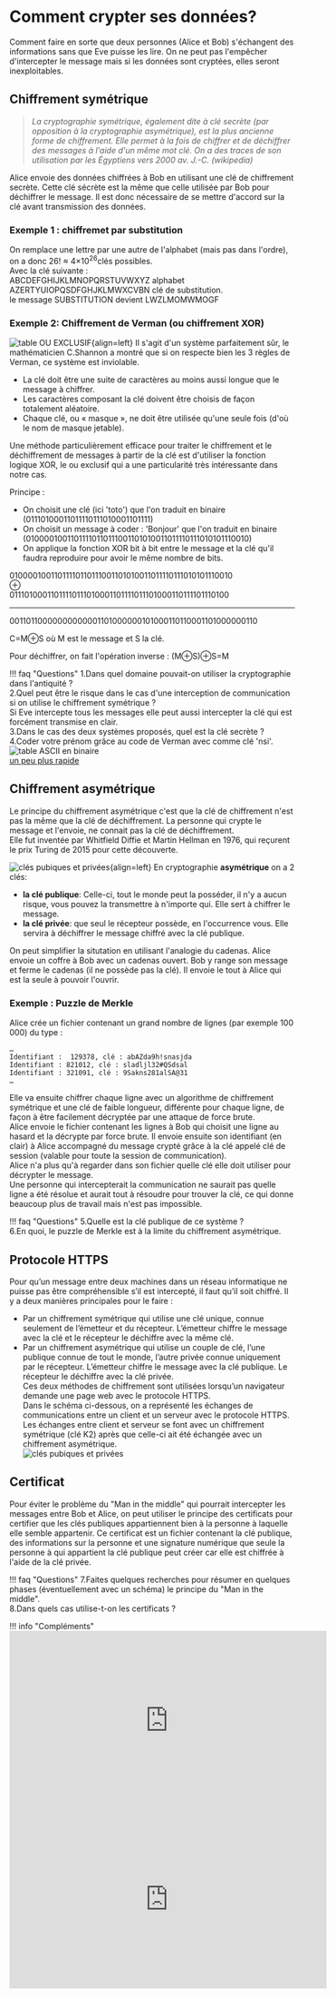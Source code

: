 # Comment crypter ses données?

Comment faire en sorte que deux personnes (Alice et Bob) s'échangent des informations sans que Eve puisse les lire. On ne peut pas l'empêcher d'intercepter le message mais si les données sont cryptées, elles seront inexploitables.

## Chiffrement symétrique
>*La cryptographie symétrique, également dite à clé secrète (par opposition à la cryptographie asymétrique), est la plus ancienne forme de chiffrement. Elle permet à la fois de chiffrer et de déchiffrer des messages à l'aide d'un même mot clé. On a des traces de son utilisation par les Égyptiens vers 2000 av. J.-C. (wikipedia)*

Alice envoie des données chiffrées à Bob en utilisant une clé de chiffrement secrète. Cette clé sécrète est la même que celle utilisée par Bob pour déchiffrer le message. Il est donc nécessaire de se mettre d'accord sur la clé avant transmission des données.

### Exemple 1 : chiffremet par substitution
On remplace une lettre par une autre de l'alphabet (mais pas dans l'ordre), on a donc 26! ≈ 4×10<sup>26</sup>clés possibles.  
Avec la clé suivante :  
ABCDEFGHIJKLMNOPQRSTUVWXYZ alphabet  
AZERTYUIOPQSDFGHJKLMWXCVBN clé de substitution.    
le message SUBSTITUTION devient LWZLMOMWMOGF


### Exemple 2: Chiffrement de Verman (ou chiffrement XOR)
![table OU EXCLUSIF](img/xor.PNG){align=left}
Il s'agit d'un système parfaitement sûr, le mathématicien C.Shannon a montré que si on respecte bien les 3 règles de Verman, ce système est inviolable.  

- La clé doit être une suite de caractères au moins aussi longue que le message à chiffrer.
- Les caractères composant la clé doivent être choisis de façon totalement aléatoire.
- Chaque clé, ou « masque », ne doit être utilisée qu'une seule fois (d'où le nom de masque jetable).

Une méthode particulièrement efficace pour traiter le chiffrement et le déchiffrement de messages à partir de la clé est d'utiliser la fonction logique XOR, le ou exclusif qui a une particularité très intéressante dans notre cas.  

Principe :  

-	On choisit une clé (ici 'toto') que l'on traduit en binaire   
(01110100011011110111010001101111)
-	On choisit un message à coder : 'Bonjour' que l'on traduit en binaire  
 (01000010011011110110111001101010011011110111010101110010)
-	On applique la fonction XOR bit à bit entre le message et la clé  qu'il faudra reproduire pour avoir le même nombre de bits.  

01000010011011110110111001101010011011110111010101110010  
⊕	
01110100011011110111010001101111011101000110111101110100  
________________________________________________________  
00110110000000000001101000000101000110110001101000000110     

C=M⊕S  où M est le message et S la clé.  

Pour déchiffrer, on fait l'opération inverse : (M⊕S)⊕S=M

!!! faq "Questions"
	1.Dans quel domaine pouvait-on utiliser la cryptographie dans l'antiquité ?  
	2.Quel peut être le risque dans le cas d'une interception de communication si on utilise le chiffrement symétrique ?   
	Si Eve intercepte tous les messages elle peut aussi intercepter la clé qui est forcément transmise en clair.  
	3.Dans le cas des deux systèmes proposés, quel est la clé secrète ?   
	4.Coder votre prénom grâce au code de Verman avec comme clé 'nsi'.  
	![table ASCII en binaire](img/ascii.PNG)  
	[un peu plus rapide](https://www.rapidtables.com/convert/number/ascii-to-binary.html)


## Chiffrement asymétrique
Le principe du chiffrement asymétrique c'est que la clé de chiffrement n'est pas la même que la clé de déchiffrement. La personne qui crypte le message et l'envoie, ne connait pas la clé de déchiffrement.  
Elle fut inventée par Whitfield Diffie et Martin Hellman en 1976, qui reçurent le prix Turing de 2015 pour cette découverte.  

![clés pubiques et privées](img/cles_pub_priv.png){align=left} 
En cryptographie **asymétrique** on a 2 clés:

- **la clé publique**: Celle-ci, tout le monde peut la posséder, il n'y a aucun risque, vous pouvez la transmettre à n'importe qui. Elle sert à chiffrer le message.
- **la clé privée**: que seul le récepteur possède, en l'occurrence vous. Elle servira à déchiffrer le message chiffré avec la clé publique. 

On peut simplifier la situtation en utilisant l'analogie du cadenas. Alice envoie un coffre à Bob avec  un cadenas ouvert. Bob y range son message et ferme  le cadenas (il ne possède pas la clé). Il envoie le tout à Alice qui est la seule à pouvoir l'ouvrir.

 

### Exemple : Puzzle de Merkle
Alice crée un fichier contenant un grand nombre de lignes (par exemple 100 000) du type :  
```pseudocode
…
Identifiant :  129378, clé : abAZda9h!snasjda
Identifiant : 821012, clé : sladljl32#QSdsal
Identifiant : 321091, clé : 9Sakns281alSA@31
…

```

Elle va ensuite chiffrer chaque ligne avec un algorithme de chiffrement symétrique et une clé de faible longueur, différente pour chaque ligne, de façon à être facilement décryptée par une attaque de force brute.  
Alice envoie le fichier contenant les lignes à Bob qui choisit une ligne au hasard et la décrypte par force brute.
Il envoie ensuite son identifiant (en clair) à Alice accompagné du message crypté grâce à la clé appelé clé de session (valable pour toute la session de communication).  
Alice n'a plus qu'à regarder dans son fichier quelle clé elle doit utiliser pour décrypter le message.   
Une personne qui intercepterait la communication ne saurait pas quelle ligne a été résolue et aurait tout à résoudre pour trouver la clé, ce qui donne beaucoup plus de travail mais n'est pas impossible.  


!!! faq "Questions"
	5.Quelle est la clé publique de ce système ?  
	6.En quoi, le puzzle de Merkle est à la limite du chiffrement asymétrique.   



## Protocole HTTPS
Pour qu’un message entre deux machines dans un réseau informatique ne puisse pas être compréhensible s’il est intercepté, il faut qu’il soit chiffré.
Il y a deux manières principales pour le faire :  
-	Par un chiffrement symétrique qui utilise une clé unique, connue seulement de l’émetteur et du récepteur. L’émetteur chiffre le message avec la clé et le récepteur le déchiffre avec la même clé.  
-	Par un chiffrement asymétrique qui utilise un couple de clé, l’une publique connue de tout le monde, l’autre privée connue uniquement par le récepteur. L’émetteur chiffre le message avec la clé publique. Le récepteur le déchiffre avec la clé privée.  
Ces deux méthodes de chiffrement sont utilisées lorsqu’un navigateur demande une page web avec le protocole HTTPS.  
Dans le schéma ci-dessous, on a représenté les échanges de communications entre un client et un serveur avec le protocole HTTPS.  
Les échanges entre client et serveur se font avec un chiffrement symétrique (clé K2) après que celle-ci ait été échangée avec un chiffrement asymétrique.  
![clés pubiques et privées](img/https.png)  
 
## Certificat
Pour éviter le problème du "Man in the middle" qui pourrait intercepter les messages entre Bob et Alice, on peut utiliser le principe des certificats pour certifier que les clés publiques appartiennent bien à la personne à laquelle elle semble appartenir.
Ce certificat est un fichier contenant la clé publique, des informations sur la personne et une signature numérique que seule la personne à qui appartient la clé publique peut créer car elle est chiffrée à l'aide de la clé privée.


!!! faq "Questions"
	7.Faites quelques recherches pour résumer en quelques phases (éventuellement avec un schéma) le principe du "Man in the middle".  
	8.Dans quels cas utilise-t-on les certificats ?   


!!! info "Compléments"
	<iframe width="560" height="315" src="https://www.youtube.com/embed/ymez1h_tn7I" title="YouTube video player" frameborder="0" allow="accelerometer; autoplay; clipboard-write; encrypted-media; gyroscope; picture-in-picture" allowfullscreen></iframe>
	<iframe width="560" height="315" src="https://www.youtube.com/embed/7W7WPMX7arI" title="YouTube video player" frameborder="0" allow="accelerometer; autoplay; clipboard-write; encrypted-media; gyroscope; picture-in-picture" allowfullscreen></iframe>